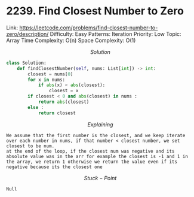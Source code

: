 # 2239. Find Closest Number to Zero

Link: https://leetcode.com/problems/find-closest-number-to-zero/description/
Difficulty: Easy
Patterns: Iteration
Priority: Low
Topic: Array
Time Complexity: O(n)
Space Complexity: O(1)

$$
Solution
$$

```python
class Solution:
    def findClosestNumber(self, nums: List[int]) -> int:
        closest = nums[0]
        for x in nums:
            if abs(x) < abs(closest):
                closest = x
        if closest < 0 and abs(closest) in nums : 
            return abs(closest)
        else : 
            return closest
```

$$
Explaining
$$

```
We assume that the first number is the closest, and we keep iterate over each number in nums, if that number < closest number, we set closest to be num.
at the end of the loop, if the closest num was negative and its absolute value was in the arr for example the closest is -1 and 1 in the array, we return 1 otherwise we return the value even if its negative because its the closest one
```

$$
Stuck-Point
$$

```
Null
```